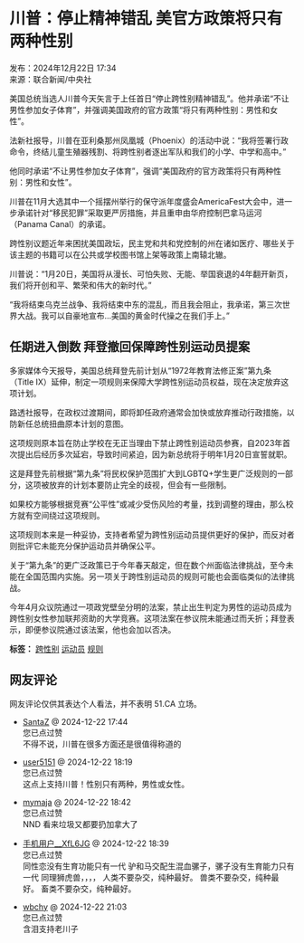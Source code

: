 # 川普：停止精神错乱 美官方政策将只有两种性别

发布：2024年12月22日 17:34  
来源：联合新闻/中央社  

美国总统当选人川普今天矢言于上任首日“停止跨性别精神错乱”。他并承诺“不让男性参加女子体育”，并强调美国政府的官方政策“将只有两种性别：男性和女性”。

法新社报导，川普在亚利桑那州凤凰城（Phoenix）的活动中说：“我将签署行政命令，终结儿童生殖器残割、将跨性别者逐出军队和我们的小学、中学和高中。”

他同时承诺“不让男性参加女子体育”，强调“美国政府的官方政策将只有两种性别：男性和女性”。

川普在11月大选其中一个摇摆州举行的保守派年度盛会AmericaFest大会中，进一步承诺针对“移民犯罪”采取更严厉措施，并且重申由华府控制巴拿马运河（Panama Canal）的承诺。

跨性别议题近年来困扰美国政坛，民主党和共和党控制的州在诸如医疗、哪些关于该主题的书籍可以在公共或学校图书馆上架等政策上南辕北辙。

川普说：“1月20日，美国将从漫长、可怕失败、无能、举国衰退的4年翻开新页，我们将开创和平、繁荣和伟大的新时代。”

“我将结束乌克兰战争、我将结束中东的混乱，而且我会阻止，我承诺，第三次世界大战。我可以自豪地宣布…美国的黄金时代操之在我们手上。”

## 任期进入倒数 拜登撤回保障跨性别运动员提案

多家媒体今天报导，美国总统拜登先前计划从“1972年教育法修正案”第九条（Title IX）延伸，制定一项规则来保障大学跨性别运动员权益，现在决定放弃这项计划。

路透社报导，在政权过渡期间，即将卸任政府通常会加快或放弃推动行政措施，以防新任总统扭曲原本计划的意图。

这项规则原本旨在防止学校在无正当理由下禁止跨性别运动员参赛，自2023年首次提出后经历多次延宕，导致时间紧迫，因为新总统将于明年1月20日宣誓就职。

这是拜登先前根据“第九条”将民权保护范围扩大到LGBTQ+学生更广泛规则的一部分，这项被放弃的计划本要防止完全的歧视，但会有一些限制。

如果校方能够根据竞赛“公平性”或减少受伤风险的考量，找到调整的理由，那么校方就有空间绕过这项规则。

这项规则本来是一种妥协，支持者希望为跨性别运动员提供更好的保护，而反对者则批评它未能充分保护运动员并确保公平。

关于“第九条”的更广泛政策已于今年春天敲定，但在数个州面临法律挑战，至今未能在全国范围内实施。另一项关于跨性别运动员的规则可能也会面临类似的法律挑战。

今年4月众议院通过一项政党壁垒分明的法案，禁止出生判定为男性的运动员成为跨性别女性参加联邦资助的大学竞赛。这项法案在参议院未能通过而夭折；拜登表示，即便参议院通过该法案，他也会加以否决。

**标签：** [跨性别](https://info.51.ca/keywords/跨性别) [运动员](https://info.51.ca/keywords/运动员) [规则](https://info.51.ca/keywords/规则)

## 网友评论

网友评论仅供其表达个人看法，并不表明 51.CA 立场。

- [SantaZ](https://bbs.51.ca/space-uid-957744.html) @ 2024-12-22 17:44  
  您已点过赞  
  不得不说，川普在很多方面还是很值得称道的
  
- [user5151](https://bbs.51.ca/space-uid-965614.html) @ 2024-12-22 18:19  
  您已点过赞  
  这点上支持川普！性别只有两种，男性或女性。
  
- [mymaja](https://bbs.51.ca/space-uid-722492.html) @ 2024-12-22 18:42  
  您已点过赞  
  NND 看来垃圾又都要扔加拿大了
  
- [手机用户__XfL6JG](https://bbs.51.ca/space-uid-875468.html) @ 2024-12-22 18:39  
  您已点过赞  
  同性恋没有生育功能只有一代 驴和马交配生混血骡子，骡子没有生育能力只有一代 同理狮虎兽，，，， 人类不要杂交，纯种最好。 兽类不要杂交，纯种最好。 畜类不要杂交，纯种最好。
  
- [wbchy](https://bbs.51.ca/space-uid-189723.html) @ 2024-12-22 21:03  
  您已点过赞  
  含泪支持老川子